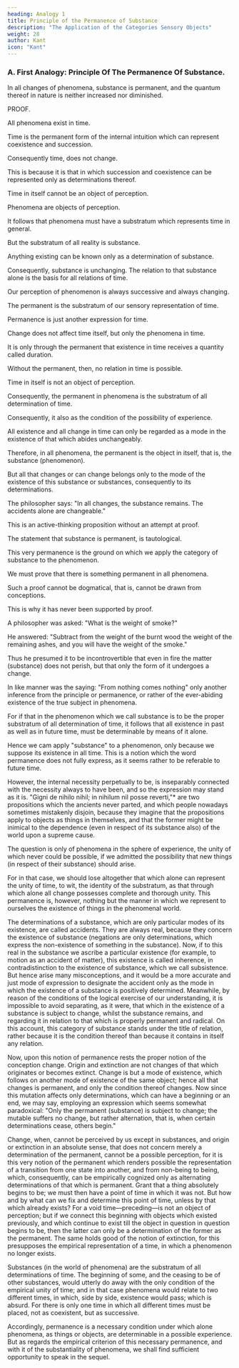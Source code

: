 ```yaml
---
heading: Analogy 1
title: Principle of the Permanence of Substance
description: "The Application of the Categories Sensory Objects"
weight: 28
author: Kant
icon: "Kant"
---
```




### A. First Analogy: Principle Of The Permanence Of Substance.

In all changes of phenomena, substance is permanent, and the quantum thereof in nature is neither increased nor diminished.

PROOF.

All phenomena exist in time.

Time is the permanent form of the internal intuition which can represent coexistence and succession.

<!--  can be represented.

 wherein alone as substratum, that is, as  in which all changes of phenomena must be cogitated,-->

Consequently time, does not change.

This is because it is that in which succession and coexistence can be represented only as determinations thereof.

Time in itself cannot be an object of perception. 

Phenomena are objects of perception.

It follows that phenomena must have a substratum which represents time in general.

<!-- , and in which all change or coexistence can be perceived by means of the relation of phenomena to it.  -->

But the substratum of all reality is substance.

 <!-- that is, of all that pertains to the existence of things,  -->

Anything existing can be known only as a determination of substance.

<!-- All that pertains to existence can be cogitated   -->

Consequently, substance is unchanging. The relation to that substance alone is the basis for all relations of time.

<!--  the permanent, in relation to which alone can  in phenomena be determined, is  in the world of phenomena, 

that is, the real in phenomena, that which, as the substratum of all change, remains ever the same.  -->

<!-- Accordingly, as this cannot change in existence, its quantity in nature can neither be increased nor diminished. apprehension of the manifold in a -->

Our perception of phenomenon is always successive and always changing.

<!-- By it alone we could, therefore, never determine whether this manifold, as an object of experience, is coexistent or successive, unless it had for a foundation something fixed and permanent, of the existence of which all succession and coexistence are nothing but so many modes (modi of time).  -->


<!-- Only in the permanent, then, are relations of time possible (for simultaneity and succession are the only relations in time); that is to say,  -->

The permanent is the substratum of our sensory representation of time.

 <!-- itself, in which alone all determination of time is possible.  -->

Permanence is just another expression for time.

<!-- as the abiding correlate of all existence of phenomena, and of all change, and of all coexistence. For  -->

Change does not affect time itself, but only the phenomena in time.

<!-- (just as coexistence cannot be regarded as a modus of time itself, seeing that in time no parts are coexistent, but all successive). If we were to attribute succession to time itself, we should be obliged to cogitate another time, in which this succession would be possible.  different parts of the successive series of -->

It is only through the permanent that existence in time receives a quantity called duration.

<!-- For in mere succession, existence is perpetually vanishing and recommencing, and therefore never has even the least quantity.  -->

Without the permanent, then, no relation in time is possible.

Time in itself is not an object of perception.

Consequently, the permanent in phenomena is the substratum of all determination of time.

Consequently, it also as the condition of the possibility of experience.

<!-- all synthetical unity of perceptions, that is, of ;  -->

All existence and all change in time can only be regarded as a mode in the existence of that which abides unchangeably.

Therefore, in all phenomena, the permanent is the object in itself, that is, the substance (phenomenon).

But all that changes or can change belongs only to the mode of the existence of this substance or substances, consequently to its determinations.

<!-- I find that in all ages not only the philosopher, but even the common understanding, has preposited this permanence as a substratum of all change in phenomena; indeed, I am compelled to believe that they will always accept this as an indubitable fact. Only the philosopher expresses himself in a more precise and definite manner, when he says: -->


The philosopher says: "In all changes, the substance remains. The accidents alone are changeable." 

This is an active-thinking proposition without an attempt at proof.

<!-- ; nay, it very rarely has the good fortune to stand, as it deserves to do, at the head of the pure and entirely a priori laws of nature. In truth, -->

The statement that substance is permanent, is tautological. 

This very permanence is the ground on which we apply the category of substance to the phenomenon.

We must prove that there is something permanent in all phenomena.

<!-- , of the existence of which the changeable is nothing but a determination. But because a proof of this nature -->

Such a proof cannot be dogmatical, that is, cannot be drawn from conceptions.

<!-- inasmuch as it concerns a synthetical proposition a priori, and as philosophers never reflected that such propositions are valid only in relation to possible experience, and therefore cannot be proved except by means of a deduction of the possibility of experience, it is no wonder that while it has served as the foundation of all experience (for we feel the need of it in empirical cognition),  -->

This is why it has never been supported by proof.


A philosopher was asked: "What is the weight of smoke?" 

He answered: "Subtract from the weight of the burnt wood the weight of the remaining ashes, and you will have the weight of the smoke." 

Thus he presumed it to be incontrovertible that even in fire the matter (substance) does not perish, but that only the form of it undergoes a change. 

In like manner was the saying: "From nothing comes nothing" only another inference from the principle or permanence, or rather of the ever-abiding existence of the true subject in phenomena. 

For if that in the phenomenon which we call substance is to be the proper substratum of all determination of time, it follows that all existence in past as well as in future time, must be determinable by means of it alone. 

Hence we cam apply "substance" to a phenomenon, only because we suppose its existence in all time. This is a notion which the word permanence does not fully express, as it seems rather to be referable to future time.

However, the internal necessity perpetually to be, is inseparably connected with the necessity always to have been, and so the expression may stand as it is. "Gigni de nihilo nihil; in nihilum nil posse reverti,"* are two propositions which the ancients never parted, and which people nowadays sometimes mistakenly disjoin, because they imagine that the propositions apply to objects as things in themselves, and that the former might be inimical to the dependence (even in respect of its substance also) of the world upon a supreme cause.

The question is only of phenomena in the sphere of experience, the unity of which never could be possible, if we admitted the possibility that new things (in respect of their substance) should arise.

For in that case, we should lose altogether that which alone can represent the unity of time, to wit, the identity of the substratum, as that through which alone all change possesses complete and thorough unity. This permanence is, however, nothing but the manner in which we represent to ourselves the existence of things in the phenomenal world.

<!-- [*Footnote: Persius, Satirae, iii.83-84.] -->

The determinations of a substance, which are only particular modes of its existence, are called accidents. They are always real, because they concern the existence of substance (negations are only determinations, which express the non-existence of something in the substance). Now, if to this real in the substance we ascribe a particular existence (for example, to motion as an accident of matter), this existence is called inherence, in contradistinction to the existence of substance, which we call subsistence. But hence arise many misconceptions, and it would be a more accurate and just mode of expression to designate the accident only as the mode in which the existence of a substance is positively determined. Meanwhile, by reason of the conditions of the logical exercise of our understanding, it is impossible to avoid separating, as it were, that which in the existence of a substance is subject to change, whilst the substance remains, and regarding it in relation to that which is properly permanent and radical. On this account, this category of substance stands under the title of relation, rather because it is the condition thereof than because it contains in itself any relation.

Now, upon this notion of permanence rests the proper notion of the conception change. Origin and extinction are not changes of that which originates or becomes extinct. Change is but a mode of existence, which follows on another mode of existence of the same object; hence all that changes is permanent, and only the condition thereof changes. Now since this mutation affects only determinations, which can have a beginning or an end, we may say, employing an expression which seems somewhat paradoxical: "Only the permanent (substance) is subject to change; the mutable suffers no change, but rather alternation, that is, when certain determinations cease, others begin."

Change, when, cannot be perceived by us except in substances, and origin or extinction in an absolute sense, that does not concern merely a determination of the permanent, cannot be a possible perception, for it is this very notion of the permanent which renders possible the representation of a transition from one state into another, and from non-being to being, which, consequently, can be empirically cognized only as alternating determinations of that which is permanent. Grant that a thing absolutely begins to be; we must then have a point of time in which it was not. But how and by what can we fix and determine this point of time, unless by that which already exists? For a void time—preceding—is not an object of perception; but if we connect this beginning with objects which existed previously, and which continue to exist till the object in question in question begins to be, then the latter can only be a determination of the former as the permanent. The same holds good of the notion of extinction, for this presupposes the empirical representation of a time, in which a phenomenon no longer exists.

Substances (in the world of phenomena) are the substratum of all determinations of time. The beginning of some, and the ceasing to be of other substances, would utterly do away with the only condition of the empirical unity of time; and in that case phenomena would relate to two different times, in which, side by side, existence would pass; which is absurd. For there is only one time in which all different times must be placed, not as coexistent, but as successive.

Accordingly, permanence is a necessary condition under which alone phenomena, as things or objects, are determinable in a possible experience. But as regards the empirical criterion of this necessary permanence, and with it of the substantiality of phenomena, we shall find sufficient opportunity to speak in the sequel.

